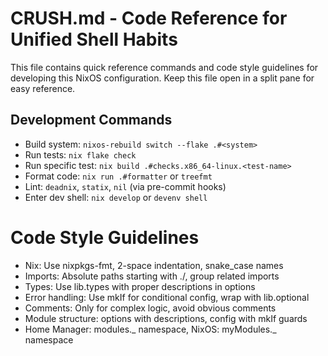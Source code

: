 # CRUSH.md - Code Reference for Unified Shell Habits

This file contains quick reference commands and code style guidelines for developing
this NixOS configuration. Keep this file open in a split pane for easy reference.

## Development Commands

- Build system: `nixos-rebuild switch --flake .#<system>`
- Run tests: `nix flake check`
- Run specific test: `nix build .#checks.x86_64-linux.<test-name>`
- Format code: `nix run .#formatter` or `treefmt`
- Lint: `deadnix`, `statix`, `nil` (via pre-commit hooks)
- Enter dev shell: `nix develop` or `devenv shell`

# Code Style Guidelines

- Nix: Use nixpkgs-fmt, 2-space indentation, snake_case names
- Imports: Absolute paths starting with ./, group related imports
- Types: Use lib.types with proper descriptions in options
- Error handling: Use mkIf for conditional config, wrap with lib.optional
- Comments: Only for complex logic, avoid obvious comments
- Module structure: options with descriptions, config with mkIf guards
- Home Manager: modules._ namespace, NixOS: myModules._ namespace
